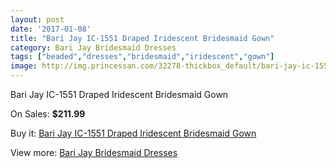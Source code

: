 ```yaml
---
layout: post
date: '2017-01-08'
title: "Bari Jay IC-1551 Draped Iridescent Bridesmaid Gown"
category: Bari Jay Bridesmaid Dresses
tags: ["beaded","dresses","bridesmaid","iridescent","gown"]
image: http://img.princessan.com/32278-thickbox_default/bari-jay-ic-1551-draped-iridescent-bridesmaid-gown.jpg
---
```

Bari Jay IC-1551 Draped Iridescent Bridesmaid Gown

On Sales: **$211.99**
<a href="https://www.princessan.com/en/14801-bari-jay-ic-1551-draped-iridescent-bridesmaid-gown.html"><amp-img layout="responsive" width="600" height="600" src="//img.princessan.com/32278-thickbox_default/bari-jay-ic-1551-draped-iridescent-bridesmaid-gown.jpg" alt="Bari Jay IC-1551 Draped Iridescent Bridesmaid Gown 0" /></a>
<a href="https://www.princessan.com/en/14801-bari-jay-ic-1551-draped-iridescent-bridesmaid-gown.html"><amp-img layout="responsive" width="600" height="600" src="//img.princessan.com/32279-thickbox_default/bari-jay-ic-1551-draped-iridescent-bridesmaid-gown.jpg" alt="Bari Jay IC-1551 Draped Iridescent Bridesmaid Gown 1" /></a>

Buy it: [Bari Jay IC-1551 Draped Iridescent Bridesmaid Gown](https://www.princessan.com/en/14801-bari-jay-ic-1551-draped-iridescent-bridesmaid-gown.html "Bari Jay IC-1551 Draped Iridescent Bridesmaid Gown")

View more: [Bari Jay Bridesmaid Dresses](https://www.princessan.com/en/109- "Bari Jay Bridesmaid Dresses")